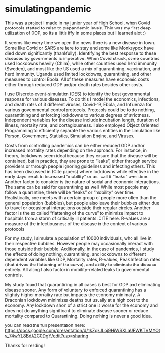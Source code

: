 # simulatingpandemic

This was a project I made in my junior year of High School, when Covid protocols started to relax to prepandemic levels. This was my first deep utilization of OOP, so its a little iffy in some places but I learned alot :)

  It seems like every time we open the news there is a new disease in town.  Some like Covid or SARS are here to stay and some like Monkeypox have died down significantly (thankfully).  Identifying the best response to these diseases by governments is imperative.  When Covid struck, some countries used lockdowns heavily (China), while other countries used herd immunity (Sweden), and most like the US used a mix of quarantining, vaccination, and herd immunity.  Uganda used limited lockdowns, quarantining, and other measures to control Ebola.  All of these measures have economic costs either through reduced GDP and/or death rates besides other costs.

  I use Discrete-event-simulation (DES) to identify the best governmental response for various diseases.  To do this I model the economics, infections, and death rates of 3 different viruses, Covid-19, Ebola, and Influenza for various governmental control protocols.  Protocols could be to do nothing, quarantining and enforcing lockdowns to various degrees of strictness.  Independent variables for the disease include incubation length, duration of illness, mortality rate, and contagiousness. I also employed Object Oriented Programming to efficiently separate the various entities in the simulation like Person, Government, Statistics, Simulation Engine, and Viruses.  
  
  Costs from controlling pandemics can be either reduced GDP and/or increased mortality rates depending on the approach.   For instance, in theory, lockdowns seem ideal because they ensure that the disease will be contained, but in practice, they are prone to “leaks”, either through service providers or through people ignoring guidelines and infecting others.  This has been discussed in (Cite papers) where lockdowns while effective in the early days result in increased “mobility” or as I call it “leaks” over time.  Another factor to consider is the nature of social and economic interactions.  The same can be said for quarantining as well.  While most people may follow a quarantine, there will be “leaks” or “mobility” over time.  Realistically, one meets with a certain group of people more often than the general population (bubbles), but people also leave their bubbles either due to travel or occasional interactions outside their regular circles.   Another factor is the so called “flattening of the curve” to minimize impact to hospitals from a storm of critically ill patients.  CITE here.  R-values are a measure of the infectiousness of the disease in the context of various protocols

  For my study, I simulate a population of 10000 individuals, who all live in their respective bubbles.  However people may occasionally interact with those outside their bubble.  Additionally, in the case of pandemics, I study the effects of doing nothing, quarantining, and lockdowns to different dependent variables like GDP, Mortality rates, R-values, Peak Infection rates (that drives the flattening of the curve), and ability to eliminate the disease entirely.  All along I also factor in mobility-related leaks to governmental controls.
  
  My study found that quarantining in all cases is best for GDP and eliminating disease sooner.  Any form of voluntary to enforced quarantining has a slightly higher mortality rate but impacts the economy minimally.  A Draconian lockdown minimizes deaths but usually at a high cost to the economy.  Any lockdown short of a strict one is worse for the economy and does not do anything significant to eliminate disease sooner or reduce mortality compared to Quarantining.  Doing nothing is never a good idea.

you can read the full presentation here: https://docs.google.com/presentation/d/1kZgkJLoj9HiWSXLaUFWKTVMYOtv_74wYL8BdA2C0DgY/edit?usp=sharing

Thanks for reading!






